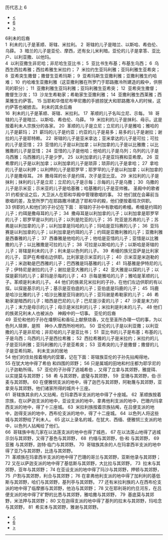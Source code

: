 ﻿





 历代志上 6




* [<](bible/1CH05.md)
* [6](bible/1CH.md)
* [>](bible/1CH07.md)



 
6利未的后裔  
1  利未的儿子是革顺、哥辖、米拉利。 
2  哥辖的儿子是暗兰、以斯哈、希伯伦、乌薛。 
3  暗兰的儿子是亚伦、摩西，还有女儿米利暗。亚伦的儿子是拿答、亚比户、以利亚撒、以他玛。  
4  以利亚撒生非尼哈；非尼哈生亚比书； 
5  亚比书生布基；布基生乌西； 
6  乌西生西拉希雅；西拉希雅生米拉约； 
7  米拉约生亚玛利雅；亚玛利雅生亚希突； 
8  亚希突生撒督；撒督生亚希玛斯； 
9  亚希玛斯生亚撒利雅；亚撒利雅生约哈难； 
10  约哈难生亚撒利雅（这亚撒利雅在所罗门于耶路撒冷所建造的殿中，供祭司的职分）； 
11  亚撒利雅生亚玛利雅；亚玛利雅生亚希突； 
12  亚希突生撒督；撒督生沙龙； 
13  沙龙生希勒家；希勒家生亚撒利雅； 
14  亚撒利雅生西莱雅；西莱雅生约萨答。 
15 当耶和华借尼布甲尼撒的手掳掠犹大和耶路撒冷人的时候，这约萨答也被掳去。 利未的其余后裔  
16  利未的儿子是革顺、哥辖、米拉利。 
17  革顺的儿子名叫立尼、示每。 
18  哥辖的儿子是暗兰、以斯哈、希伯伦、乌薛。 
19  米拉利的儿子是抹利、母示。这是按着利未人宗族分的各家。 
20  革顺的儿子是立尼；立尼的儿子是雅哈；雅哈的儿子是薪玛； 
21  薪玛的儿子是约亚；约亚的儿子是易多；易多的儿子是谢拉；谢拉的儿子是耶特赖。 
22  哥辖的儿子是亚米拿达；亚米拿达的儿子是可拉；可拉的儿子是亚惜； 
23  亚惜的儿子是以利加拿；以利加拿的儿子是以比雅撒；以比雅撒的儿子是亚惜； 
24  亚惜的儿子是他哈；他哈的儿子是乌列；乌列的儿子是乌西雅；乌西雅的儿子是少罗。 
25  以利加拿的儿子是亚玛赛和亚希摩。 
26  亚希摩的儿子是以利加拿；以利加拿的儿子是琐菲；琐菲的儿子是拿哈； 
27  拿哈的儿子是以利押；以利押的儿子是耶罗罕；耶罗罕的儿子是以利加拿；以利加拿的儿子是撒母耳。 
28  撒母耳的长子是约珥，次子是亚比亚。 
29  米拉利的儿子是抹利；抹利的儿子是立尼；立尼的儿子是示每；示每的儿子是乌撒； 
30  乌撒的儿子是示米亚；示米亚的儿子是哈基雅；哈基雅的儿子是亚帅雅。 圣殿中的歌者  
31 约柜安设之后，大卫派人在耶和华殿中管理歌唱的事。 
32 他们就在会幕前当歌唱的差，及至所罗门在耶路撒冷建造了耶和华的殿，他们便按着班次供职。 
33 供职的人和他们的子孙记在下面： 哥辖的子孙中有歌唱的希幔。希幔是约珥的儿子；约珥是撒母耳的儿子； 
34  撒母耳是以利加拿的儿子；以利加拿是耶罗罕的儿子；耶罗罕是以列的儿子；以列是陀亚的儿子； 
35  陀亚是苏弗的儿子；苏弗是以利加拿的儿子；以利加拿是玛哈的儿子；玛哈是亚玛赛的儿子； 
36  亚玛赛是以利加拿的儿子；以利加拿是约珥的儿子；约珥是亚撒利雅的儿子；亚撒利雅是西番雅的儿子； 
37  西番雅是他哈的儿子；他哈是亚惜的儿子；亚惜是以比雅撒的儿子；以比雅撒是可拉的儿子； 
38  可拉是以斯哈的儿子；以斯哈是哥辖的儿子；哥辖是利未的儿子；利未是以色列的儿子。 
39  希幔的族兄亚萨是比利家的儿子，亚萨在希幔右边供职。比利家是示米亚的儿子； 
40  示米亚是米迦勒的儿子；米迦勒是巴西雅的儿子；巴西雅是玛基雅的儿子； 
41  玛基雅是伊特尼的儿子；伊特尼是谢拉的儿子；谢拉是亚大雅的儿子； 
42  亚大雅是以探的儿子；以探是薪玛的儿子；薪玛是示每的儿子； 
43  示每是雅哈的儿子；雅哈是革顺的儿子。革顺是利未的儿子。 
44 他们的族弟兄米拉利的子孙，在他们左边供职的有以探。以探是基示的儿子；基示是亚伯底的儿子；亚伯底是玛鹿的儿子； 
45  玛鹿是哈沙比雅的儿子；哈沙比雅是亚玛谢的儿子；亚玛谢是希勒家的儿子； 
46  希勒家是暗西的儿子；暗西是巴尼的儿子；巴尼是沙麦的儿子； 
47  沙麦是末力的儿子；末力是母示的儿子；母示是米拉利的儿子；米拉利是利未的儿子。 
48 他们的族弟兄利未人也被派办　神殿中的一切事。 亚伦的后裔  
49  亚伦和他的子孙在燔祭坛和香坛上献祭烧香，又在至圣所办理一切的事，为以色列人赎罪，是照　神仆人摩西所吩咐的。 
50  亚伦的儿子是以利亚撒；以利亚撒的儿子是非尼哈；非尼哈的儿子是亚比书； 
51  亚比书的儿子是布基；布基的儿子是乌西；乌西的儿子是西拉希雅； 
52  西拉希雅的儿子是米拉约；米拉约的儿子是亚玛利雅；亚玛利雅的儿子是亚希突； 
53  亚希突的儿子是撒督；撒督的儿子是亚希玛斯。 利未支派的居地  
54 他们的住处按着境内的营寨，记在下面：哥辖族亚伦的子孙先拈阄得地， 
55 在犹大地中得了希伯 和四围的郊野； 
56 只是属城的田地和村庄都为耶孚尼的儿子迦勒所得。 
57  亚伦的子孙得了逃城希伯 ，又得了立拿与其郊野，雅提珥、以实提莫与其郊野； 
58  希 与其郊野，底璧与其郊野， 
59  亚珊与其郊野，伯·示麦与其郊野。 
60 在便雅悯支派的地中，得了迦巴与其郊野，阿勒篾与其郊野，亚拿突与其郊野。他们诸家所得的城共十三座。  
61  哥辖族其余的人又拈阄，在玛拿西半支派的地中得了十座城。 
62  革顺族按着宗族，在以萨迦支派的地中，亚设支派的地中，拿弗他利支派的地中，巴珊内玛拿西支派的地中，得了十三座城。 
63  米拉利族按着宗族拈阄，在吕便支派的地中，迦得支派的地中，西布伦支派的地中，得了十二座城。 
64  以色列人将这些城与其郊野给了利未人。 
65 这以上录名的城，在犹大、西缅、便雅悯三支派的地中，以色列人拈阄给了他们。  
66  哥辖族中有几家在以法莲支派的地中也得了城邑， 
67 在以法莲山地得了逃城示剑与其郊野，又得了基色与其郊野， 
68  约缅与其郊野，伯·和 与其郊野， 
69  亚雅 与其郊野，迦特·临门与其郊野。 
70  哥辖族其余的人在玛拿西半支派的地中得了亚乃与其郊野，比连与其郊野。  
71  革顺族在玛拿西半支派的地中得了巴珊的哥兰与其郊野，亚斯他录与其郊野； 
72 又在以萨迦支派的地中得了基低斯与其郊野，大比拉与其郊野， 
73  拉末与其郊野，亚年与其郊野； 
74 在亚设支派的地中得了玛沙与其郊野，押顿与其郊野， 
75  户割与其郊野，利合与其郊野； 
76 在拿弗他利支派的地中得了加利利的基低斯与其郊野，哈们与其郊野，基列亭与其郊野。 
77 还有米拉利族的人在西布伦支派的地中得了临摩挪与其郊野，他泊与其郊野； 
78 又在耶利哥的约旦河东，在吕便支派的地中得了旷野的比悉与其郊野，雅哈撒与其郊野， 
79  基底莫与其郊野，米法押与其郊野； 
80 又在迦得支派的地中得了基列的拉末与其郊野，玛哈念与其郊野， 
81  希实本与其郊野，雅谢与其郊野。 
* [<](bible/1CH05.md)
* [6](bible/1CH.md)
* [>](bible/1CH07.md)





---









